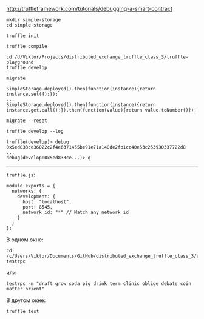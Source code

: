 http://truffleframework.com/tutorials/debugging-a-smart-contract

```
mkdir simple-storage
cd simple-storage
```

```
truffle init
```

```
truffle compile
```

```
cd /d/Viktor/Projects/distributed_exchange_truffle_class_3/truffle-playground
truffle develop
```

```
migrate
```

```
SimpleStorage.deployed().then(function(instance){return instance.set(4);});
...
SimpleStorage.deployed().then(function(instance){return instance.get.call();}).then(function(value){return value.toNumber()});
```

```
migrate --reset
```

```
truffle develop --log
```

```
truffle(develop)> debug 0x5ed833ce36022c2f4e6371455be91e71a140de2fb1cc40e53c253930337722d8
...
debug(develop:0x5ed833ce...)> q
```

---

`truffle.js`:
```
module.exports = {
  networks: {
    development: {
      host: "localhost",
      port: 8545,
      network_id: "*" // Match any network id
    }
  }
};
```

В одном окне:
```
cd /c/Users/Viktor/Documents/GitHub/distributed_exchange_truffle_class_3/exchange
testrpc
```

или

```
testrpc -m "draft grow soda pig drink term clinic oblige debate coin matter orient"
```

В другом окне:
```
truffle test
```
